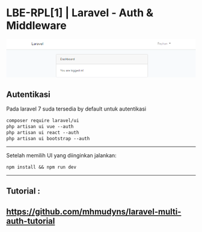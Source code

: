 # LBE-RPL[1] | Laravel - Auth & Middleware
![Foto](./photos/Capture.png)
## Autentikasi
Pada laravel 7 suda tersedia by default untuk autentikasi
```shell
composer require laravel/ui
php artisan ui vue --auth
php artisan ui react --auth
php artisan ui bootstrap --auth
```
___
Setelah memilih UI yang diinginkan jalankan:
```shell
npm install && npm run dev
```
___
## Tutorial : <h2>https://github.com/mhmudyns/laravel-multi-auth-tutorial</h2>


